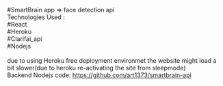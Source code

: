 #SmartBrain app => face detection api <br />
Technologies Used : <br />
#React<br />
#Heroku<br />
#Clarifai_api<br />
#Nodejs <br />
<br />
due to using Heroku free deployment environmet the website might load a bit slower(due to heroku re-activating the site from sleepmode)<br />
Backend Nodejs code: https://github.com/art1373/smartbrain-api
